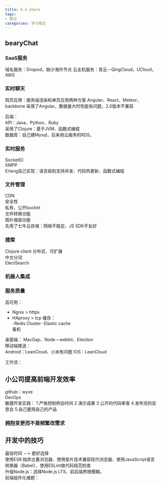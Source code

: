 ```yaml
---
title: 6.4_share
tags: 
- 笔记
categories: 学习笔记
--- 
```

## bearyChat
### SaaS服务
域名服务：Dnspod，缺少海外节点
云主机服务：青云－QingCloud，UCloud，AWS
### 实时聊天  
网页应用：服务端渲染和单页应用两种方案
Angular、React、Meteor、backbone
采用了Angular，数据量大时性能有问题，2.0版本不兼容

后端：  
API：Java、Python、Ruby  
采用了Clojure：基于JVM、函数式编程  
数据库：自己建Mysql，后来用云服务的RDS。  

### 实时服务
SocketIO  
XMPP  
Erlang自己实现：语言级别支持并发、代码热更新、函数式编程
### 文件管理  
CDN  
安全性  
私有、公开bucket  
文件转换功能  
图片缩放功能  
先用了七牛云存储：网络不稳定、JS SDK不友好  
### 搜索
Clojure client
分布式、可扩展  
中文分词  
ElectSearch  
### 机器人集成
### 服务质量
高可用：  
- Ngnix > https
- HAproxy > tcp
缓存：  
-Redis Cluster
-Elastic cache  
备机

桌面端：
MacGap、Node－webkit、Election  
移动端推送：  
Android：LeanCloud、小米有问题
IOS：LeanCloud  

工作流：

## 小公司提高前端开发效率
github：wyve  
DevOps  
敏捷开发实践：
1.严格控制例会时间
2.演示成果
3.公开的代码审查
4.发布完的反思会
5.自己要用自己的产品  
### 拥抱变更而不是频繁改需求

## 开发中的技巧
最佳时间 －> 更好选择  
使用ES6:抛弃古董浏览器、使用垫片技术兼容现代浏览器、使用JavaScript语言转换器（Babel）、使用ESLint做代码规范检查  
升级Node.js：选择Node.js LTS、前后端界限模糊。  
前端组件化难题：


